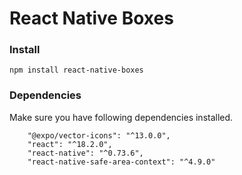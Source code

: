 # React Native Boxes

### Install

```
npm install react-native-boxes
```

### Dependencies
Make sure you have following dependencies installed.

```
    "@expo/vector-icons": "^13.0.0",
    "react": "^18.2.0",
    "react-native": "^0.73.6",
    "react-native-safe-area-context": "^4.9.0"
```